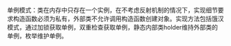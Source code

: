 单例模式：类在内存中只存在一个实例，在不考虑反射机制的情况下，实现细节要求构造函数必须为私有，外部类不允许调用构造函数创建对象。实现方法包括饿汉模式，通过加锁获取单例，双重检查获取单例，静态内部类holder维持外部类的单例，枚举维护单例。